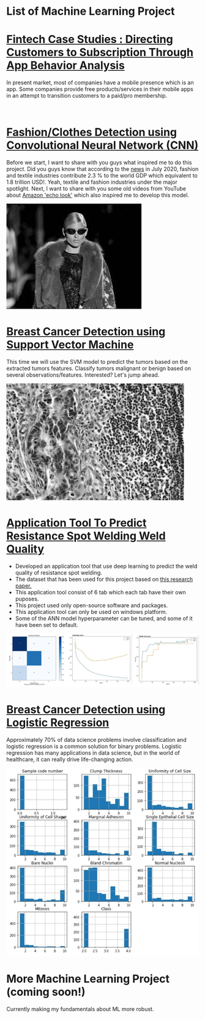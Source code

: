 # List of Machine Learning Project

# [Fintech Case Studies : Directing Customers to Subscription Through App Behavior Analysis](https://github.com/aimanraz/fn-tech-logireg.git)
In present market, most of companies have a mobile presence which is an app. Some companies provide free products/services in their mobile apps in an attempt to transition customers to a paid/pro membership. 

![]()

# [Fashion/Clothes Detection using Convolutional Neural Network (CNN)](https://github.com/aimanraz/fsh-dtcn-cnn.git)
Before we start, I want to share with you guys what inspired me to do this project. Did you guys know that according to the [news](https://economictimes.indiatimes.com/small-biz/sme-sector/fast-fashion-industry-wants-cheap-disposable-trendy-clothes-but-it-comes-at-a-price/articleshow/77032023.cms) in July 2020, fashion and textile industries contribute 2.3 % to the world GDP which equivalent to 1.8 trillion USD!. Yeah, textile and fashion industries under the major spotlight. Next, I want to share with you some old videos from YouTube about [Amazon 'echo look'](https://youtu.be/9X_fP4pPWPw) which also inspired me to develop this model.

![](https://github.com/aimanraz/fsh-dtcn-cnn/blob/main/img/Fash_demo-ConvertImage.jpg)

# [Breast Cancer Detection using Support Vector Machine](https://github.com/aimanraz/br-ccr-svm-svc.git)
This time we will use the SVM model to predict the tumors based on the extracted tumors features. Classify tumors malignant or benign based on several observations/features. Interested? Let's jump ahead.

![](https://github.com/aimanraz/br-ccr-svm-svc/blob/main/img/m_b-ConvertImage.jpg)

# [Application Tool To Predict Resistance Spot Welding Weld Quality](https://github.com/aimanraz/rsw-deep-learning.git) 
* Developed an application tool that use deep learning to predict the weld quality of resistance spot welding. 
* The dataset that has been used for this project based on [this research paper.](https://www.sciencedirect.com/science/article/pii/S0261306908001301)
* This application tool consist of 6 tab which each tab have their own puposes.
* This project used only open-source software and packages.
* This application tool can only be used on windows platform.
* Some of the ANN model hyperparameter can be tuned, and some of it have been set to default.

![](https://github.com/aimanraz/rsw-deep-learning/blob/main/metrics.JPG?raw=true)

# [Breast Cancer Detection using Logistic Regression](https://github.com/aimanraz/br-ccr-logireg.git)
Approximately 70% of data science problems involve classification and logistic regression is a common solution for binary problems. Logistic regression has many applications in data science, but in the world of healthcare, it can really drive life-changing action.

![](https://github.com/aimanraz/br-ccr-logireg/raw/main/histogram.JPG?raw=true)

# More Machine Learning Project (coming soon!)
Currently making my fundamentals about ML more robust. 
